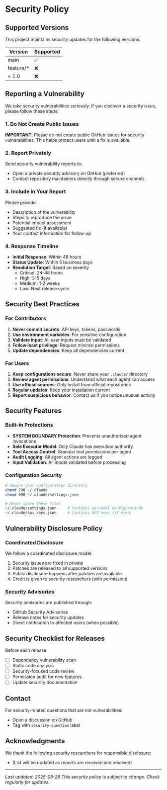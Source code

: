 # Security Policy

## Supported Versions

This project maintains security updates for the following versions:

| Version | Supported          |
| ------- | ------------------ |
| main    | :white_check_mark: |
| feature/* | :x:              |
| < 1.0   | :x:                |

## Reporting a Vulnerability

We take security vulnerabilities seriously. If you discover a security issue, please follow these steps:

### 1. Do Not Create Public Issues

**IMPORTANT**: Please do not create public GitHub issues for security vulnerabilities. This helps protect users until a fix is available.

### 2. Report Privately

Send security vulnerability reports to:
- Open a private security advisory on GitHub (preferred)
- Contact repository maintainers directly through secure channels

### 3. Include in Your Report

Please provide:
- Description of the vulnerability
- Steps to reproduce the issue
- Potential impact assessment
- Suggested fix (if available)
- Your contact information for follow-up

### 4. Response Timeline

- **Initial Response**: Within 48 hours
- **Status Update**: Within 5 business days
- **Resolution Target**: Based on severity
  - Critical: 24-48 hours
  - High: 3-5 days
  - Medium: 1-2 weeks
  - Low: Next release cycle

## Security Best Practices

### For Contributors

1. **Never commit secrets**: API keys, tokens, passwords
2. **Use environment variables**: For sensitive configuration
3. **Validate input**: All user inputs must be validated
4. **Follow least privilege**: Request minimal permissions
5. **Update dependencies**: Keep all dependencies current

### For Users

1. **Keep configurations secure**: Never share your `.claude/` directory
2. **Review agent permissions**: Understand what each agent can access
3. **Use official sources**: Only install from official repositories
4. **Regular updates**: Keep your installation current
5. **Report suspicious behavior**: Contact us if you notice unusual activity

## Security Features

### Built-in Protections

- **SYSTEM BOUNDARY Protection**: Prevents unauthorized agent invocations
- **Sole Executor Model**: Only Claude has execution authority
- **Tool Access Control**: Granular tool permissions per agent
- **Audit Logging**: All agent actions are logged
- **Input Validation**: All inputs validated before processing

### Configuration Security

```bash
# Secure your configuration directory
chmod 700 ~/.claude
chmod 600 ~/.claude/settings.json

# Never share these files
~/.claude/settings.json     # Contains personal configurations
~/.claude/api_keys.json     # Contains API keys (if used)
```

## Vulnerability Disclosure Policy

### Coordinated Disclosure

We follow a coordinated disclosure model:
1. Security issues are fixed in private
2. Patches are released to all supported versions
3. Public disclosure happens after patches are available
4. Credit is given to security researchers (with permission)

### Security Advisories

Security advisories are published through:
- GitHub Security Advisories
- Release notes for security updates
- Direct notification to affected users (when possible)

## Security Checklist for Releases

Before each release:
- [ ] Dependency vulnerability scan
- [ ] Static code analysis
- [ ] Security-focused code review
- [ ] Permission audit for new features
- [ ] Update security documentation

## Contact

For security-related questions that are not vulnerabilities:
- Open a discussion on GitHub
- Tag with `security-question` label

## Acknowledgments

We thank the following security researchers for responsible disclosure:
- (List will be updated as reports are received and resolved)

---

*Last updated: 2025-08-26*
*This security policy is subject to change. Check regularly for updates.*